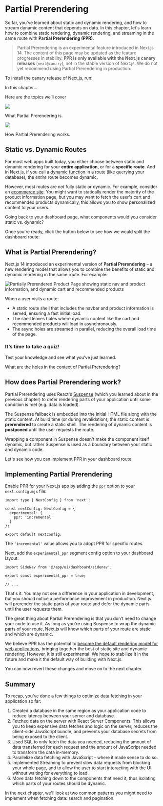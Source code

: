 # Partial Prerendering

So far, you've learned about static and dynamic rendering, and how to stream dynamic content that depends on data. In this chapter, let's learn how to combine static rendering, dynamic rendering, and streaming in the same route with **Partial Prerendering (PPR)**.

> Partial Prerendering is an experimental feature introduced in Next.js 14. The content of this page may be updated as the feature progresses in stability. **PPR is only available with the Next.js canary releases** (`next@canary`), not in the stable version of Next.js. We do not yet recommend using Partial Prerendering in production.

To install the canary release of Next.js, run:

In this chapter...

Here are the topics we’ll cover

![](https://nextjs.org/_next/static/media/layout.524baeef.svg)

What Partial Prerendering is.

![](https://nextjs.org/_next/static/media/settings-gear.49f9475a.svg)

How Partial Prerendering works.

## Static vs. Dynamic Routes

For most web apps built today, you either choose between static and dynamic rendering for your **entire application**, or for a **specific route**. And in Next.js, if you call a [dynamic function](https://nextjs.org/docs/app/building-your-application/routing/route-handlers#dynamic-functions) in a route (like querying your database), the *entire* route becomes dynamic.

However, most routes are *not* fully static or dynamic. For example, consider an [ecommerce site](https://partialprerendering.com/). You might want to statically render the majority of the product information page, but you may want to fetch the user's cart and recommended products dynamically, this allows you to show personalized content to your users.

Going back to your dashboard page, what components would you consider static vs. dynamic?

Once you're ready, click the button below to see how we would split the dashboard route:

## What is Partial Prerendering?

Next.js 14 introduced an experimental version of **Partial Prerendering** – a new rendering model that allows you to combine the benefits of static and dynamic rendering in the same route. For example:

![Partially Prerendered Product Page showing static nav and product information, and dynamic cart and recommended products](https://nextjs.org/_next/image?url=%2Flearn%2Flight%2Fthinking-in-ppr.png&w=3840&q=75)

When a user visits a route:

- A static route shell that includes the navbar and product information is served, ensuring a fast initial load.
- The shell leaves holes where dynamic content like the cart and recommended products will load in asynchronously.
- The async holes are streamed in parallel, reducing the overall load time of the page.

### It’s time to take a quiz!

Test your knowledge and see what you’ve just learned.

What are the holes in the context of Partial Prerendering?

## How does Partial Prerendering work?

Partial Prerendering uses React's [Suspense](https://react.dev/reference/react/Suspense) (which you learned about in the previous chapter) to defer rendering parts of your application until some condition is met (e.g. data is loaded).

The Suspense fallback is embedded into the initial HTML file along with the static content. At build time (or during revalidation), the static content is **prerendered** to create a static shell. The rendering of dynamic content is **postponed** until the user requests the route.

Wrapping a component in Suspense doesn't make the component itself dynamic, but rather Suspense is used as a boundary between your static and dynamic code.

Let's see how you can implement PPR in your dashboard route.

## Implementing Partial Prerendering

Enable PPR for your Next.js app by adding the [`ppr`](https://rc.nextjs.org/docs/app/api-reference/next-config-js/ppr) option to your `next.config.mjs` file:

```block_pre___olfy
import type { NextConfig } from 'next';
 
const nextConfig: NextConfig = {
  experimental: {
    ppr: 'incremental'
  }
};
 
export default nextConfig;
```

The `'incremental'` value allows you to adopt PPR for specific routes.

Next, add the `experimental_ppr` segment config option to your dashboard layout:

```block_pre___olfy
import SideNav from '@/app/ui/dashboard/sidenav';
 
export const experimental_ppr = true;
 
// ...
```

That's it. You may not see a difference in your application in development, but you should notice a performance improvement in production. Next.js will prerender the static parts of your route and defer the dynamic parts until the user requests them.

The great thing about Partial Prerendering is that you don't need to change your code to use it. As long as you're using Suspense to wrap the dynamic parts of your route, Next.js will know which parts of your route are static and which are dynamic.

We believe PPR has the potential to [become the default rendering model for web applications](https://vercel.com/blog/partial-prerendering-with-next-js-creating-a-new-default-rendering-model), bringing together the best of static site and dynamic rendering. However, it is still experimental. We hope to stabilize it in the future and make it the default way of building with Next.js.

You can now revert these changes and move on to the next chapter.

## Summary

To recap, you've done a few things to optimize data fetching in your application so far:

1. Created a database in the same region as your application code to reduce latency between your server and database.
2. Fetched data on the server with React Server Components. This allows you to keep expensive data fetches and logic on the server, reduces the client-side JavaScript bundle, and prevents your database secrets from being exposed to the client.
3. Used SQL to only fetch the data you needed, reducing the amount of data transferred for each request and the amount of JavaScript needed to transform the data in-memory.
4. Parallelize data fetching with JavaScript - where it made sense to do so.
5. Implemented Streaming to prevent slow data requests from blocking your whole page, and to allow the user to start interacting with the UI without waiting for everything to load.
6. Move data fetching down to the components that need it, thus isolating which parts of your routes should be dynamic.

In the next chapter, we'll look at two common patterns you might need to implement when fetching data: search and pagination.